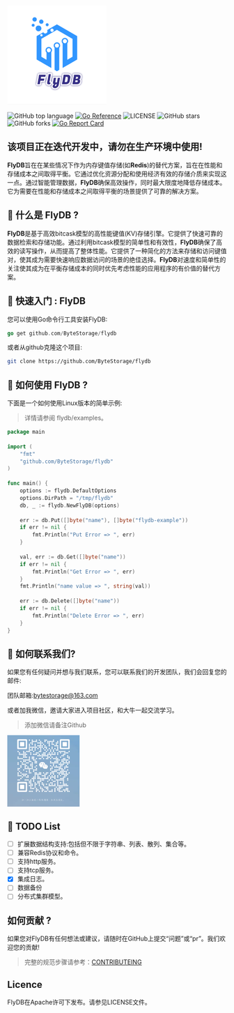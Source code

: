 

<img src="./assets/FlyDB-logo.png" alt="FlyDB-logo" style="width: 45%;" />

![GitHub top language](https://img.shields.io/github/languages/top/ByteStorage/flydb)   [![Go Reference](https://pkg.go.dev/badge/github.com/ByteStorage/flydb)](https://pkg.go.dev/github.com/ByteStorage/flydb)   ![LICENSE](https://img.shields.io/github/license/ByteStorage/flydb)   ![GitHub stars](https://img.shields.io/github/stars/ByteStorage/flydb)   ![GitHub forks](https://img.shields.io/github/forks/ByteStorage/flydb)   [![Go Report Card](https://goreportcard.com/badge/github.com/qishenonly/flydb)](https://goreportcard.com/report/github.com/qishenonly/flydb)

## 该项目正在迭代开发中，请勿在生产环境中使用!

**FlyDB**旨在在某些情况下作为内存键值存储(如**Redis**)的替代方案，旨在在性能和存储成本之间取得平衡。它通过优化资源分配和使用经济有效的存储介质来实现这一点。通过智能管理数据，**FlyDB**确保高效操作，同时最大限度地降低存储成本。它为需要在性能和存储成本之间取得平衡的场景提供了可靠的解决方案。

## 👋 什么是 FlyDB ?

**FlyDB**是基于高效bitcask模型的高性能键值(KV)存储引擎。它提供了快速可靠的数据检索和存储功能。通过利用bitcask模型的简单性和有效性，**FlyDB**确保了高效的读写操作，从而提高了整体性能。它提供了一种简化的方法来存储和访问键值对，使其成为需要快速响应数据访问的场景的绝佳选择。**FlyDB**对速度和简单性的关注使其成为在平衡存储成本的同时优先考虑性能的应用程序的有价值的替代方案。

## 🏁  快速入门 : FlyDB

您可以使用Go命令行工具安装FlyDB:

```GO
go get github.com/ByteStorage/flydb
```

或者从github克隆这个项目:

```bash
git clone https://github.com/ByteStorage/flydb
```

## 🚀 如何使用 FlyDB ?

下面是一个如何使用Linux版本的简单示例:

> 详情请参阅 flydb/examples。

```go
package main

import (
	"fmt"
	"github.com/ByteStorage/flydb"
)

func main() {
    options := flydb.DefaultOptions
	options.DirPath = "/tmp/flydb"
	db, _ := flydb.NewFlyDB(options)

    err := db.Put([]byte("name"), []byte("flydb-example"))
    if err != nil {
        fmt.Println("Put Error => ", err)
    }

	val, err := db.Get([]byte("name"))
	if err != nil {
		fmt.Println("Get Error => ", err)
	}
    fmt.Println("name value => ", string(val))
    
    err := db.Delete([]byte("name"))
    if err != nil {
        fmt.Println("Delete Error => ", err)
    }
}
```

## 🔮 如何联系我们?

如果您有任何疑问并想与我们联系，您可以联系我们的开发团队，我们会回复您的邮件:

团队邮箱:bytestorage@163.com

或者加我微信，邀请大家进入项目社区，和大牛一起交流学习。

> 添加微信请备注Github

<img src="./assets/vx.png" alt="vx" style="width: 33%;"  />

## 📜 TODO List

- [ ] 扩展数据结构支持:包括但不限于字符串、列表、散列、集合等。
- [ ] 兼容Redis协议和命令。
- [ ] 支持http服务。
- [ ] 支持tcp服务。
- [x] 集成日志。
- [ ] 数据备份
- [ ] 分布式集群模型。

## 如何贡献 ?

如果您对FlyDB有任何想法或建议，请随时在GitHub上提交“问题”或“pr”。我们欢迎您的贡献!

> 完整的规范步骤请参考：[CONTRIBUTEING](https://github.com/ByteStorage/flydb/blob/master/CONTRIBUTING.md)

## Licence

FlyDB在Apache许可下发布。请参见LICENSE文件。
